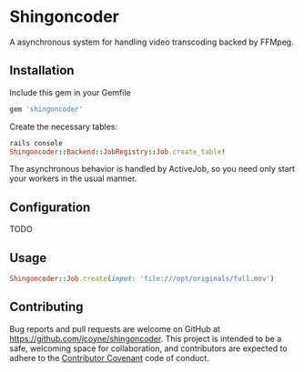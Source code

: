 # Shingoncoder

A asynchronous system for handling video transcoding backed by FFMpeg.

## Installation

Include this gem in your Gemfile

```ruby
gem 'shingoncoder'
```

Create the necessary tables:

```ruby
rails console
Shingoncoder::Backend::JobRegistry::Job.create_table!
```

The asynchronous behavior is handled by ActiveJob, so you need only start your workers in the usual manner.


## Configuration

TODO

## Usage

```ruby
Shingoncoder::Job.create(input: 'file:///opt/originals/full.mov')
```

## Contributing

Bug reports and pull requests are welcome on GitHub at https://github.com/jcoyne/shingoncoder. This project is intended to be a safe, welcoming space for collaboration, and contributors are expected to adhere to the [Contributor Covenant](contributor-covenant.org) code of conduct.

